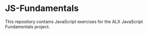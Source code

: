 # JS-Fundamentals

This repository contains JavaScript exercises for the ALX JavaScript Fundamentals project.
